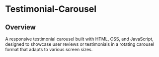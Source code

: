 # Testimonial-Carousel
## Overview
A responsive testimonial carousel built with HTML, CSS, and JavaScript, designed to showcase user reviews or testimonials in a rotating carousel format that adapts to various screen sizes.
